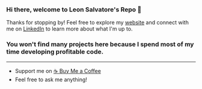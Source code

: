 ### Hi there, welcome to Leon Salvatore's Repo 👋

Thanks for stopping by!
 Feel free to explore my [website](https://www.leon-salvatore.com) and connect with me on [LinkedIn](https://www.linkedin.com/in/elione-léon-silves-fernandes-58561697/) to learn more about what I'm up to. 

 ### You won't find many projects here because I spend most of my time developing profitable code.
---
- Support me on  [☕️ Buy Me a Coffee](https://buymeacoffee.com/leonsalvatore)
- Feel free to ask me anything!
